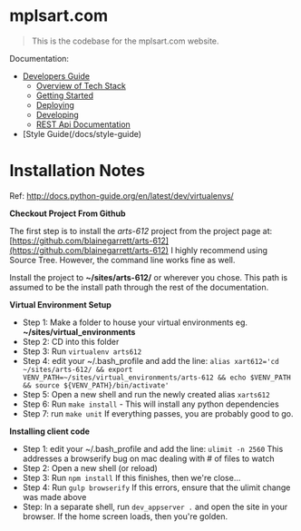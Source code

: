 mplsart.com
========
> This is the codebase for the mplsart.com website.

Documentation:

*   [Developers Guide](/docs/api/)
	* [Overview of Tech Stack](/docs/dev/tech-stack)
	* [Getting Started](/docs/dev/getting-started)
	* [Deploying](/docs/dev/deploying)
	* [Developing](/docs/dev/developing)
	* [REST Api Documentation]((/docs/api/))
*   [Style Guide(/docs/style-guide)



Installation Notes
========
Ref: http://docs.python-guide.org/en/latest/dev/virtualenvs/

**Checkout Project From Github**

The first step is to install the *arts-612* project from the project page at: [https://github.com/blainegarrett/arts-612](https://github.com/blainegarrett/arts-612)
I highly recommend using Source Tree. However, the command line works fine as well.

Install the project to **~/sites/arts-612/** or wherever you chose. This path is assumed to be the install path through the rest of the documentation.


**Virtual Environment Setup**

* Step 1: Make a folder to house your virtual environments eg. **~/sites/virtual\_environments**
* Step 2: CD into this folder
* Step 3: Run `virtualenv arts612`
* Step 4: edit your ~/.bash\_profile and add the line: 
	``alias xart612='cd ~/sites/arts-612/ && export VENV_PATH=~/sites/virtual_environments/arts-612 && echo $VENV_PATH && source ${VENV_PATH}/bin/activate'``
* Step 5: Open a new shell and run the newly created alias `xarts612`
* Step 6: Run `make install` - This will install any python dependencies
* Step 7: run `make unit` If everything passes, you are probably good to go.

**Installing client code**

* Step 1: edit your ~/.bash\_profile and add the line: ``ulimit -n 2560`` This addresses a browserify bug on mac dealing with # of files to watch
* Step 2: Open a new shell (or reload)
* Step 3: Run ``npm install`` If this finishes, then we're close...
* Step 4: Run ``gulp browserify`` If this errors, ensure that the ulimit change was made above
* Step: In a separate shell, run ``dev_appserver .`` and open the site in your browser. If the home screen loads, then you're golden.
